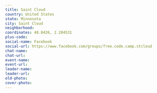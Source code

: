 ```yaml
---
title: Saint Cloud
country: United States
state: Minnesota
city: Saint Cloud
neighborhood: 
coordinates: 48.8426, 2.204531
plus-code:
social-name: Facebook
social-url: https://www.facebook.com/groups/free.code.camp.stcloud
chat-name:
chat-url:
event-name:
event-url:
leader-name:
leader-url:
old-photo: 
cover-photo:
---
```

